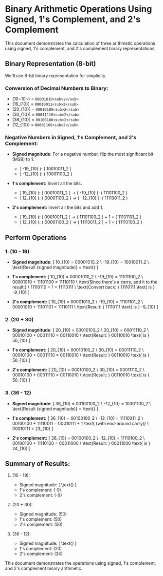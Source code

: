 # Binary Arithmetic Operations Using Signed, 1's Complement, and 2's Complement

This document demonstrates the calculation of three arithmetic operations using signed, 1's complement, and 2's complement binary representations.

## Binary Representation (8-bit)

We'll use 8-bit binary representation for simplicity.

### Conversion of Decimal Numbers to Binary:

- \(10~10~\) = `00001010<sub>2</sub>`
- \(19_{10}\) = `00010011<sub>2</sub>`
- \(20_{10}\) = `00010100<sub>2</sub>`
- \(30_{10}\) = `00011110<sub>2</sub>`
- \(36_{10}\) = `00100100<sub>2</sub>`
- \(12_{10}\) = `00001100<sub>2</sub>`

### Negative Numbers in Signed, 1's Complement, and 2's Complement:

- **Signed magnitude:** For a negative number, flip the most significant bit (MSB) to 1.
  - \( -19_{10} \): \( 10010011_2 \)
  - \( -12_{10} \): \( 10001100_2 \)

- **1's complement:** Invert all the bits.
  - \( 19_{10} \): \( 00010011_2 \) → \( -19_{10} \): \( 11101100_2 \)
  - \( 12_{10} \): \( 00001100_2 \) → \( -12_{10} \): \( 11110011_2 \)

- **2's complement:** Invert all the bits and add 1.
  - \( 19_{10} \): \( 00010011_2 \) → \( 11101100_2 \) + 1 = \( 11101101_2 \)
  - \( 12_{10} \): \( 00001100_2 \) → \( 11110011_2 \) + 1 = \( 11110100_2 \)

## Perform Operations

### 1. \(10 - 19\)

- **Signed magnitude:**
  \[
  10_{10} = 00001010_2 \\
  -19_{10} = 10010011_2 \\
  \text{Result (signed magnitude)} = \text{}
  \]

- **1's complement:**
  \[
  10_{10} = 00001010_2 \\
  -19_{10} = 11101100_2 \\
  00001010 + 11101100 = 11110110 \\
  \text{Since there's a carry, add it to the result:} \\
  11110110 + 1 = 11110111 \\
  \text{Convert back: } 11110111 \text{ is } -9_{10}
  \]

- **2's complement:**
  \[
  10_{10} = 00001010_2 \\
  -19_{10} = 11101101_2 \\
  00001010 + 11101101 = 11110111 \\
  \text{Result: } 11110111 \text{ is } -9_{10}
  \]

### 2. \(20 + 30\)

- **Signed magnitude:**
  \[
  20_{10} = 00010100_2 \\
  30_{10} = 00011110_2 \\
  00010100 + 00011110 = 00110010 \\
  \text{Result: } 00110010 \text{ is } 50_{10}
  \]

- **1's complement:**
  \[
  20_{10} = 00010100_2 \\
  30_{10} = 00011110_2 \\
  00010100 + 00011110 = 00110010 \\
  \text{Result: } 00110010 \text{ is } 50_{10}
  \]

- **2's complement:**
  \[
  20_{10} = 00010100_2 \\
  30_{10} = 00011110_2 \\
  00010100 + 00011110 = 00110010 \\
  \text{Result: } 00110010 \text{ is } 50_{10}
  \]

### 3. \(36 - 12\)

- **Signed magnitude:**
  \[
  36_{10} = 00100100_2 \\
  -12_{10} = 10001100_2 \\
  \text{Result (signed magnitude)} = \text{}
  \]

- **1's complement:**
  \[
  36_{10} = 00100100_2 \\
  -12_{10} = 11110011_2 \\
  00100100 + 11110011 = 00010111 + 1 \text{ (with end-around carry)} \\
  00010111 = 23_{10}
  \]

- **2's complement:**
  \[
  36_{10} = 00100100_2 \\
  -12_{10} = 11110100_2 \\
  00100100 + 11110100 = 00011000 \\
  \text{Result: } 00011000 \text{ is } 24_{10}
  \]

## Summary of Results:

1. \(10 - 19\):
   - Signed magnitude: \( \text{} \)
   - 1's complement: \(-9\)
   - 2's complement: \(-9\)

2. \(20 + 30\):
   - Signed magnitude: \(50\)
   - 1's complement: \(50\)
   - 2's complement: \(50\)

3. \(36 - 12\):
   - Signed magnitude: \( \text{} \)
   - 1's complement: \(23\)
   - 2's complement: \(24\)

This document demonstrates the operations using signed, 1's complement, and 2's complement binary arithmetic.

